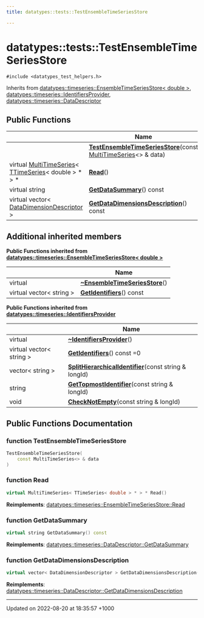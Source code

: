```yaml
---
title: datatypes::tests::TestEnsembleTimeSeriesStore

---
```


# datatypes::tests::TestEnsembleTimeSeriesStore






`#include <datatypes_test_helpers.h>`

Inherits from [datatypes::timeseries::EnsembleTimeSeriesStore< double >](/cpp/Classes/classdatatypes_1_1timeseries_1_1EnsembleTimeSeriesStore/), [datatypes::timeseries::IdentifiersProvider](/cpp/Classes/classdatatypes_1_1timeseries_1_1IdentifiersProvider/), [datatypes::timeseries::DataDescriptor](/cpp/Classes/classdatatypes_1_1timeseries_1_1DataDescriptor/)

## Public Functions

|                | Name           |
| -------------- | -------------- |
| | **[TestEnsembleTimeSeriesStore](/cpp/Classes/classdatatypes_1_1tests_1_1TestEnsembleTimeSeriesStore/#function-testensembletimeseriesstore)**(const [MultiTimeSeries](/cpp/Classes/classdatatypes_1_1timeseries_1_1MultiTimeSeries/)<> & data) |
| virtual [MultiTimeSeries](/cpp/Classes/classdatatypes_1_1timeseries_1_1MultiTimeSeries/)< [TTimeSeries](/cpp/Classes/classdatatypes_1_1timeseries_1_1TTimeSeries/)< double > * > * | **[Read](/cpp/Classes/classdatatypes_1_1tests_1_1TestEnsembleTimeSeriesStore/#function-read)**() |
| virtual string | **[GetDataSummary](/cpp/Classes/classdatatypes_1_1tests_1_1TestEnsembleTimeSeriesStore/#function-getdatasummary)**() const |
| virtual vector< [DataDimensionDescriptor](/cpp/Classes/classdatatypes_1_1timeseries_1_1DataDimensionDescriptor/) > | **[GetDataDimensionsDescription](/cpp/Classes/classdatatypes_1_1tests_1_1TestEnsembleTimeSeriesStore/#function-getdatadimensionsdescription)**() const |

## Additional inherited members

**Public Functions inherited from [datatypes::timeseries::EnsembleTimeSeriesStore< double >](/cpp/Classes/classdatatypes_1_1timeseries_1_1EnsembleTimeSeriesStore/)**

|                | Name           |
| -------------- | -------------- |
| virtual | **[~EnsembleTimeSeriesStore](/cpp/Classes/classdatatypes_1_1timeseries_1_1EnsembleTimeSeriesStore/#function-~ensembletimeseriesstore)**() |
| virtual vector< string > | **[GetIdentifiers](/cpp/Classes/classdatatypes_1_1timeseries_1_1EnsembleTimeSeriesStore/#function-getidentifiers)**() const |

**Public Functions inherited from [datatypes::timeseries::IdentifiersProvider](/cpp/Classes/classdatatypes_1_1timeseries_1_1IdentifiersProvider/)**

|                | Name           |
| -------------- | -------------- |
| virtual | **[~IdentifiersProvider](/cpp/Classes/classdatatypes_1_1timeseries_1_1IdentifiersProvider/#function-~identifiersprovider)**() |
| virtual vector< string > | **[GetIdentifiers](/cpp/Classes/classdatatypes_1_1timeseries_1_1IdentifiersProvider/#function-getidentifiers)**() const =0 |
| vector< string > | **[SplitHierarchicalIdentifier](/cpp/Classes/classdatatypes_1_1timeseries_1_1IdentifiersProvider/#function-splithierarchicalidentifier)**(const string & longId) |
| string | **[GetTopmostIdentifier](/cpp/Classes/classdatatypes_1_1timeseries_1_1IdentifiersProvider/#function-gettopmostidentifier)**(const string & longId) |
| void | **[CheckNotEmpty](/cpp/Classes/classdatatypes_1_1timeseries_1_1IdentifiersProvider/#function-checknotempty)**(const string & longId) |


## Public Functions Documentation

### function TestEnsembleTimeSeriesStore

```cpp
TestEnsembleTimeSeriesStore(
    const MultiTimeSeries<> & data
)
```


### function Read

```cpp
virtual MultiTimeSeries< TTimeSeries< double > * > * Read()
```


**Reimplements**: [datatypes::timeseries::EnsembleTimeSeriesStore::Read](/cpp/Classes/classdatatypes_1_1timeseries_1_1EnsembleTimeSeriesStore/#function-read)


### function GetDataSummary

```cpp
virtual string GetDataSummary() const
```


**Reimplements**: [datatypes::timeseries::DataDescriptor::GetDataSummary](/cpp/Classes/classdatatypes_1_1timeseries_1_1DataDescriptor/#function-getdatasummary)


### function GetDataDimensionsDescription

```cpp
virtual vector< DataDimensionDescriptor > GetDataDimensionsDescription() const
```


**Reimplements**: [datatypes::timeseries::DataDescriptor::GetDataDimensionsDescription](/cpp/Classes/classdatatypes_1_1timeseries_1_1DataDescriptor/#function-getdatadimensionsdescription)


-------------------------------

Updated on 2022-08-20 at 18:35:57 +1000